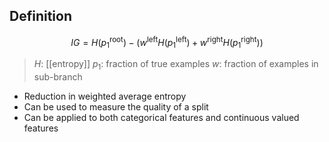 ## Definition

$$
IG=H(p_1^\text{root})-(w^\text{left}H(p_1^\text{left})+w^\text{right}H(p_1^\text{right}))
$$
> $H$: [[entropy]]
> $p_1$: fraction of true examples
> $w$: fraction of examples in sub-branch

- Reduction in weighted average entropy
- Can be used to measure the quality of a split
- Can be applied to both categorical features and continuous valued features
